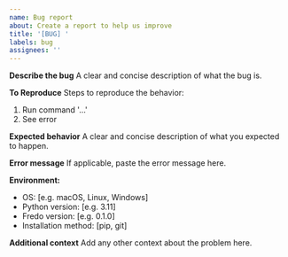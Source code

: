 ```yaml
---
name: Bug report
about: Create a report to help us improve
title: '[BUG] '
labels: bug
assignees: ''
---
```


**Describe the bug**
A clear and concise description of what the bug is.

**To Reproduce**
Steps to reproduce the behavior:
1. Run command '...'
2. See error

**Expected behavior**
A clear and concise description of what you expected to happen.

**Error message**
If applicable, paste the error message here.

**Environment:**
 - OS: [e.g. macOS, Linux, Windows]
 - Python version: [e.g. 3.11]
 - Fredo version: [e.g. 0.1.0]
 - Installation method: [pip, git]

**Additional context**
Add any other context about the problem here.

